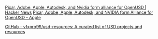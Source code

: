 
[Pixar, Adobe, Apple, Autodesk, and Nvidia form alliance for OpenUSD | Hacker News](https://news.ycombinator.com/item?id=36960625)
[Pixar, Adobe, Apple, Autodesk, and NVIDIA form Alliance for OpenUSD - Apple](https://www.apple.com/newsroom/2023/08/pixar-adobe-apple-autodesk-and-nvidia-form-alliance-for-openusd/)

[GitHub - vfxpro99/usd-resources: A curated list of USD projects and resources](https://github.com/vfxpro99/usd-resources)
